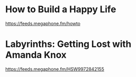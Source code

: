 # How to Build a Happy Life
https://feeds.megaphone.fm/howto
# Labyrinths: Getting Lost with Amanda Knox
https://feeds.megaphone.fm/HSW9972842155
